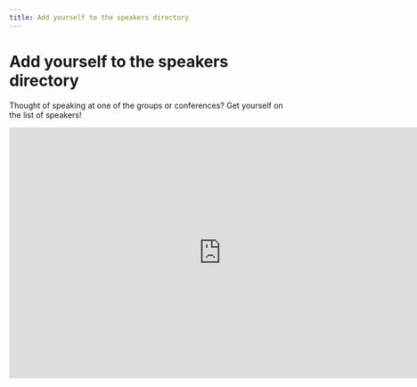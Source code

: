 ```yaml
---
title: Add yourself to the speakers directory
---
```


# Add yourself to the speakers directory
Thought of speaking at one of the groups or conferences? Get yourself on the list of speakers!

<iframe src="https://docs.google.com/forms/d/1H0gZf9EPPun0q3U-JdLisxiSI9HVubylBKyVEhkmGS4/viewform?embedded=true" width="760" height="450" frameborder="0" marginheight="0" marginwidth="0">Loading...</iframe>

